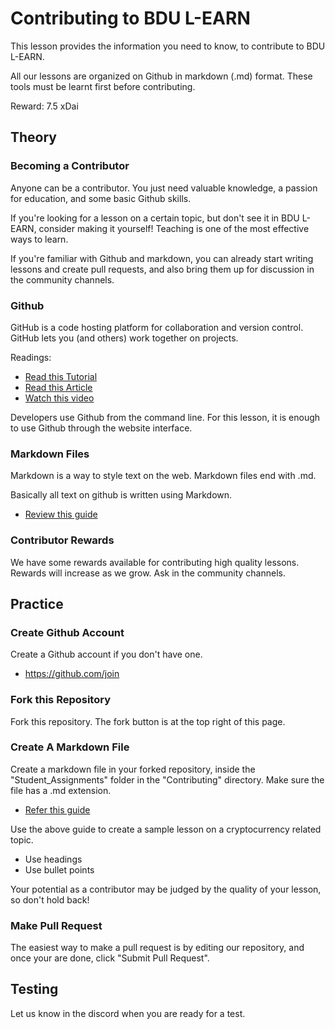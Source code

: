 # Contributing to BDU L-EARN
This lesson provides the information you need to know, to contribute to BDU L-EARN.

All our lessons are organized on Github in markdown (.md) format. These tools must be learnt first before contributing.

Reward: 7.5 xDai



## Theory

### Becoming a Contributor
Anyone can be a contributor. You just need valuable knowledge, a passion for education, and some basic Github skills.

If you're looking for a lesson on a certain topic, but don't see it in BDU L-EARN, consider making it yourself! Teaching is one of the most effective ways to learn.

If you're familiar with Github and markdown, you can already start
writing lessons and create pull requests, and also bring them up for discussion in the community channels.  

### Github

GitHub is a code hosting platform for collaboration and version control. GitHub lets you (and others) work together on projects.

Readings:
* [Read this Tutorial](https://www.w3schools.com/whatis/whatis_github.asp)
* [Read this Article](https://www.howtogeek.com/180167/htg-explains-what-is-github-and-what-do-geeks-use-it-for/)
* [Watch this video](https://www.youtube.com/watch?v=w3jLJU7DT5E)

Developers use Github from the command line. For this lesson, it is enough to use Github through the website interface.

### Markdown Files

Markdown is a way to style text on the web. Markdown files end with .md.

Basically all text on github is written using Markdown.

* [Review this guide](https://guides.github.com/features/mastering-markdown/)

### Contributor Rewards

We have some rewards available for contributing high quality lessons. Rewards will increase as we grow.  Ask in the community channels.

## Practice
### Create Github Account
Create a Github account if you don't have one.
* https://github.com/join

### Fork this Repository
Fork this repository. The fork button is at the top right of this page.

### Create A Markdown File
Create a markdown file in your forked repository, inside the "Student_Assignments" folder in the "Contributing" directory. Make sure the file has a .md extension.

* [Refer this guide](https://guides.github.com/features/mastering-markdown/)

Use the above guide to create a sample lesson on a cryptocurrency related topic.
* Use headings
* Use bullet points

Your potential as a contributor may be judged by the quality of your lesson, so don't hold back!


### Make Pull Request
The easiest way to make a pull request is by editing our repository, and once your are done, click "Submit Pull Request".




## Testing
Let us know in the discord when you are ready for a test.
